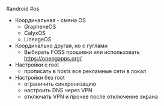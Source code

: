 #android #os 
- Координальная - смена OS
	- GrapheneOS
	- CalyxOS
	- LineageOS
- Координально другая, но с гуглами
	- Выбирать FOSS прошивки или использовать https://opengapps.org/
- Настройки с root
	- прописать в hosts все рекламные сети в локал
- Настройки без root
	- ограничить синхронизацию
	- настроить DNS через VPN
	- отключать VPN и прочее после отключение экрана